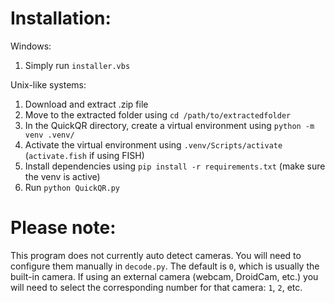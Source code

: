 # Installation:

Windows:
  1. Simply run ```installer.vbs```

Unix-like systems:
  1. Download and extract .zip file
  2. Move to the extracted folder using ```cd /path/to/extractedfolder```
  3. In the QuickQR directory, create a virtual environment using ```python -m venv .venv/```
  4. Activate the virtual environment using ```.venv/Scripts/activate``` (```activate.fish``` if using FISH)
  5. Install dependencies using ```pip install -r requirements.txt``` (make sure the venv is active)
  6. Run ```python QuickQR.py```

# Please note:
This program does not currently auto detect cameras. You will need to configure them manually in ```decode.py```. The default is ```0```, which is usually the built-in camera. If using an external camera (webcam, DroidCam, etc.) you will need to select the corresponding number for that camera: ```1```, ```2```, etc.
